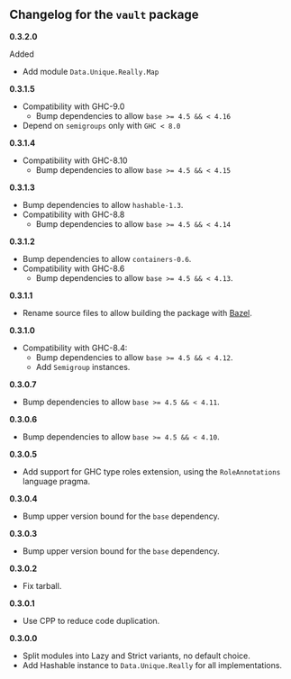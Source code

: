 ## Changelog for the `vault` package

**0.3.2.0**

Added

* Add module `Data.Unique.Really.Map`

**0.3.1.5**

* Compatibility with GHC-9.0
     * Bump dependencies to allow `base >= 4.5 && < 4.16`
* Depend on `semigroups` only with `GHC < 8.0`

**0.3.1.4**

* Compatibility with GHC-8.10
     * Bump dependencies to allow `base >= 4.5 && < 4.15`

**0.3.1.3**

* Bump dependencies to allow `hashable-1.3`.
* Compatibility with GHC-8.8
     * Bump dependencies to allow `base >= 4.5 && < 4.14`

**0.3.1.2**

* Bump dependencies to allow `containers-0.6`.
* Compatibility with GHC-8.6
     * Bump dependencies to allow `base >= 4.5 && < 4.13`.


**0.3.1.1**

* Rename source files to allow building the package with [Bazel](https://bazel.build).

**0.3.1.0**

* Compatibility with GHC-8.4:
     * Bump dependencies to allow `base >= 4.5 && < 4.12`.
     * Add `Semigroup` instances.

**0.3.0.7**

* Bump dependencies to allow `base >= 4.5 && < 4.11`.

**0.3.0.6**

* Bump dependencies to allow `base >= 4.5 && < 4.10`.

**0.3.0.5**

* Add support for GHC type roles extension, using the `RoleAnnotations` language pragma.

**0.3.0.4**

* Bump upper version bound for the `base` dependency.

**0.3.0.3**

* Bump upper version bound for the `base` dependency.

**0.3.0.2**

* Fix tarball.

**0.3.0.1**

* Use CPP to reduce code duplication.

**0.3.0.0**

* Split modules into Lazy and Strict variants, no default choice.
* Add Hashable instance to `Data.Unique.Really` for all implementations.
